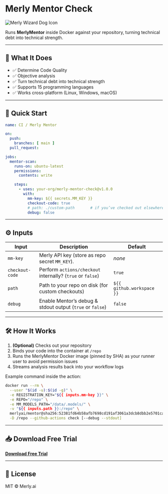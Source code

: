 # Merly Mentor Check

![Merly Wizard Dog Icon](https://cdn.prod.website-files.com/670eb2a8c376d5ee29ffbaa9/67313888472820398af63de2_merly%20icon.png)

Runs **MerlyMentor** inside Docker against your repository, turning technical debt into technical strength.

---

## 🔮 What It Does

- ✅ Determine Code Quality  
- ✅ Objective analysis  
- ✅ Turn technical debt into technical strength  
- ✅ Supports 15 programming languages  
- ✅ Works cross-platform (Linux, Windows, macOS)  

---

## 🚀 Quick Start

```yaml
name: CI / Merly Mentor

on:
  push:
    branches: [ main ]
  pull_request:

jobs:
  mentor-scan:
    runs-on: ubuntu-latest
    permissions:
      contents: write

    steps:
      - uses: your-org/merly-mentor-check@v1.0.0
        with:
          mm-key: ${{ secrets.MM_KEY }}
          checkout-code: true
          # path: ./custom-path       # if you’ve checked out elsewhere
          debug: false
```

---

## ⚙️ Inputs

| Input           | Description                                                               | Default                     |
| --------------- | ------------------------------------------------------------------------- | --------------------------- |
| `mm-key`        | Merly API key (store as repo secret `MM_KEY`).                            | _none_                      |
| `checkout-code` | Perform `actions/checkout` internally? (`true` or `false`)                | `true`                      |
| `path`          | Path to your repo on disk (for custom checkouts)                          | `${{ github.workspace }}`   |
| `debug`         | Enable Mentor’s debug & stdout output (`true` or `false`)                 | `false`                     |

---

## 🛠️ How It Works

1. **(Optional)** Checks out your repository  
2. Binds your code into the container at `/repo`  
3. Runs the MerlyMentor Docker image (pinned by SHA) as your runner user to avoid permission issues  
4. Streams analysis results back into your workflow logs  

Example command inside the action:

```bash
docker run --rm \
  --user "$(id -u):$(id -g)" \
  -e REGISTRATION_KEY="${{ inputs.mm-key }}" \
  -e REPO="/repo" \
  -e MM_MODELS_PATH="/data/.models/" \
  -v "${{ inputs.path }}:/repo" \
  merlyai/mentor@sha256:52381fd64b58afb7698cd191af3061a3dcb8dbb2e5701cac216fdec93c2ddfb5 \
  -D /repo --github-actions check [--debug --stdout]
```

---

## 📥 Download Free Trial

**[Download Free Trial](https://www.merly.ai/early-access)**

---

## 📄 License

MIT © Merly.ai
